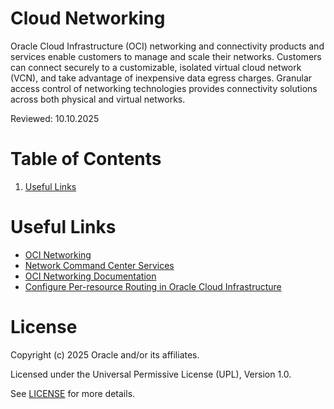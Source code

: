 #  Cloud Networking

Oracle Cloud Infrastructure (OCI) networking and connectivity products and services enable customers to manage and scale their networks. Customers can connect securely to a customizable, isolated virtual cloud network (VCN), and take advantage of inexpensive data egress charges. Granular access control of networking technologies provides connectivity solutions across both physical and virtual networks.

Reviewed: 10.10.2025

# Table of Contents
 
1. [Useful Links](#useful-links)
 
# Useful Links

- [OCI Networking](https://www.oracle.com/cloud/networking/)
- [Network Command Center Services](https://docs.oracle.com/en-us/iaas/Content/Network/Concepts/net_command_center.htm)
- [OCI Networking Documentation](https://docs.oracle.com/en-us/iaas/Content/Network/Concepts/landing.htm)
- [Configure Per-resource Routing in Oracle Cloud Infrastructure](https://docs.oracle.com/en/learn/oci-perresource-routing/index.html#introduction)

# License

Copyright (c) 2025 Oracle and/or its affiliates.

Licensed under the Universal Permissive License (UPL), Version 1.0.

See [LICENSE](https://github.com/oracle-devrel/technology-engineering/blob/main/LICENSE) for more details.
